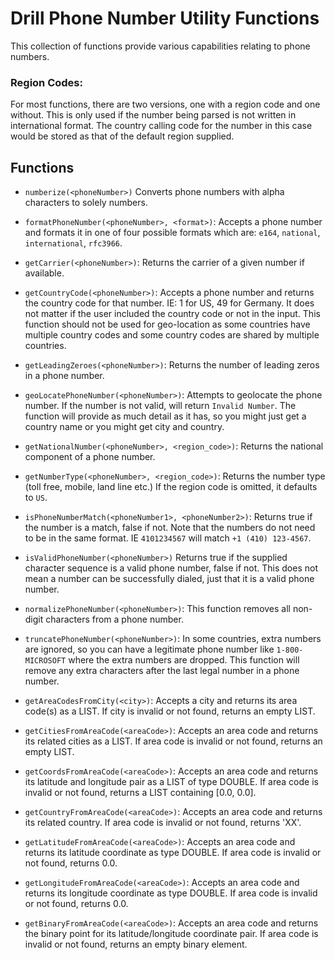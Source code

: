 # Drill Phone Number Utility Functions
This collection of functions provide various capabilities relating to phone numbers.

### Region Codes:
For most functions, there are two versions, one with a region code and one without.  This is only used if the number being parsed is not written in international format. The country calling code for the number in this case would be stored as that of the default region supplied.

## Functions
* `numberize(<phoneNumber>)` Converts phone numbers with alpha characters to solely numbers.

* `formatPhoneNumber(<phoneNumber>, <format>)`:  Accepts a phone number and formats it in one of four possible formats which are: `e164`, `national`, `international`, `rfc3966`.

* `getCarrier(<phoneNumber>)`: Returns the carrier of a given number if available.

* `getCountryCode(<phoneNumber>)`: Accepts a phone number and returns the country code for that number.  IE: 1 for US, 49 for Germany. It does not matter if the user included
  the country code or not in the input.  This function should not be used for geo-location as some countries have multiple country codes and some country codes are shared by
  multiple countries.

* `getLeadingZeroes(<phoneNumber>)`:  Returns the number of leading zeros in a phone number.

* `geoLocatePhoneNumber(<phoneNumber>)`:  Attempts to geolocate the phone number. If the number is not valid, will return `Invalid Number`.  The function will provide as much
  detail as it has, so you might just get a country name or you might get city and country.

* `getNationalNumber(<phoneNumber>, <region_code>)`: Returns the national component of a phone number.

* `getNumberType(<phoneNumber>, <region_code>)`:  Returns the number type (toll free, mobile, land line etc.)  If the region code is omitted, it defaults to `US`.

* `isPhoneNumberMatch(<phoneNumber1>, <phoneNumber2>)`: Returns true if the number is a match, false if not.  Note that the numbers do not need to be in the same format.  IE
  `4101234567` will match `+1 (410) 123-4567`.  

* `isValidPhoneNumber(<phoneNumber>)` Returns true if the supplied character sequence is a valid phone number, false if not. This does not mean a number can be successfully
  dialed, just that it is a valid phone number.

* `normalizePhoneNumber(<phoneNumber>)`: This function removes all non-digit characters from a phone number.

* `truncatePhoneNumber(<phoneNumber>)`: In some countries, extra numbers are ignored, so you can have a legitimate phone number like `1-800-MICROSOFT` where the extra numbers are
dropped.  This function will remove any extra characters after the last legal number in a phone number.

* `getAreaCodesFromCity(<city>)`: Accepts a city and returns its area code(s) as a LIST. If city is invalid or not found, returns an empty LIST.

* `getCitiesFromAreaCode(<areaCode>)`: Accepts an area code and returns its related cities as a LIST. If area code is invalid or not found, returns an empty LIST.

* `getCoordsFromAreaCode(<areaCode>)`: Accepts an area code and returns its latitude and longitude pair as a LIST of type DOUBLE. If area code is invalid or not found, returns a LIST containing [0.0, 0.0].

* `getCountryFromAreaCode(<areaCode>)`: Accepts an area code and returns its related country. If area code is invalid or not found, returns 'XX'.

* `getLatitudeFromAreaCode(<areaCode>)`: Accepts an area code and returns its latitude coordinate as type DOUBLE. If area code is invalid or not found, returns 0.0.

* `getLongitudeFromAreaCode(<areaCode>)`: Accepts an area code and returns its longitude coordinate as type DOUBLE. If area code is invalid or not found, returns 0.0.

* `getBinaryFromAreaCode(<areaCode>)`: Accepts an area code and returns the binary point for its latitude/longitude coordinate pair. If area code is invalid or not found, returns an empty binary element.
